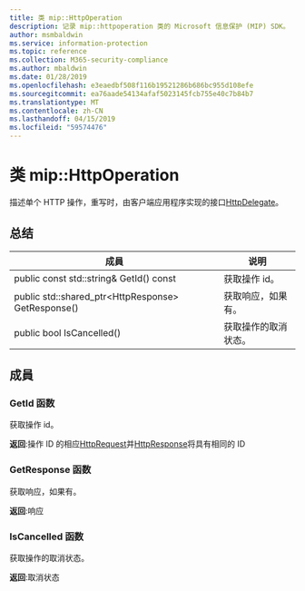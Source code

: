 ```yaml
---
title: 类 mip::HttpOperation
description: 记录 mip::httpoperation 类的 Microsoft 信息保护 (MIP) SDK。
author: msmbaldwin
ms.service: information-protection
ms.topic: reference
ms.collection: M365-security-compliance
ms.author: mbaldwin
ms.date: 01/28/2019
ms.openlocfilehash: e3eaedbf508f116b19521286b686bc955d108efe
ms.sourcegitcommit: ea76aade54134afaf5023145fcb755e40c7b84b7
ms.translationtype: MT
ms.contentlocale: zh-CN
ms.lasthandoff: 04/15/2019
ms.locfileid: "59574476"
---
```

# <a name="class-miphttpoperation"></a>类 mip::HttpOperation 
描述单个 HTTP 操作，重写时，由客户端应用程序实现的接口[HttpDelegate](class_mip_httpdelegate.md)。
  
## <a name="summary"></a>总结
 成員                        | 说明                                
--------------------------------|---------------------------------------------
public const std::string& GetId() const  |  获取操作 id。
public std::shared_ptr\<HttpResponse\> GetResponse()  |  获取响应，如果有。
public bool IsCancelled()  |  获取操作的取消状态。
  
## <a name="members"></a>成員
  
### <a name="getid-function"></a>GetId 函数
获取操作 id。

  
**返回**:操作 ID 的相应[HttpRequest](class_mip_httprequest.md)并[HttpResponse](class_mip_httpresponse.md)将具有相同的 ID
  
### <a name="getresponse-function"></a>GetResponse 函数
获取响应，如果有。

  
**返回**:响应
  
### <a name="iscancelled-function"></a>IsCancelled 函数
获取操作的取消状态。

  
**返回**:取消状态